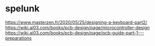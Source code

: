 # spelunk

https://www.masterzen.fr/2020/05/25/designing-a-keyboard-part2/
https://wiki.ai03.com/books/pcb-design/page/microcontroller-design
https://wiki.ai03.com/books/pcb-design/page/pcb-guide-part-1---preparations

